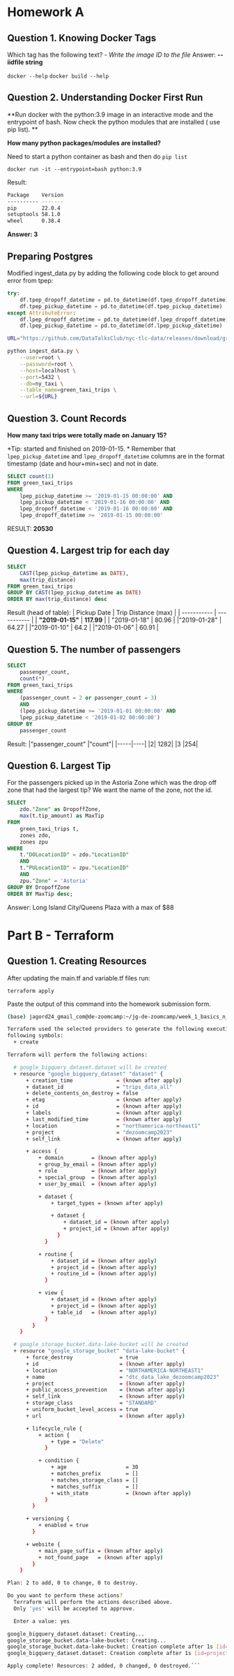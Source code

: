 # Homework A

## Question 1. Knowing Docker Tags

Which tag has the following text? - *Write the image ID to the file*
Answer: **--iidfile string**

`docker --help`
`docker build --help`

## Question 2. Understanding Docker First Run

**Run docker with the python:3.9 image in an interactive mode and the entrypoint of bash. Now check the python modules that are installed ( use pip list). **

**How many python packages/modules are installed?**

Need to start a python container as bash and then do `pip list`

`docker run -it --entrypoint=bash python:3.9`

Result: 
```bash
Package    Version
---------- -------
pip        22.0.4
setuptools 58.1.0
wheel      0.38.4
```
**Answer: 3**

## Preparing Postgres

Modified ingest_data.py by adding the following code block to get around error from tpep:
```python        
try:
    df.tpep_dropoff_datetime = pd.to_datetime(df.tpep_dropoff_datetime)
    df.tpep_pickup_datetime = pd.to_datetime(df.tpep_pickup_datetime)
except AttributeError:
    df.lpep_dropoff_datetime = pd.to_datetime(df.lpep_dropoff_datetime)
    df.lpep_pickup_datetime = pd.to_datetime(df.lpep_pickup_datetime)
```

```bash
URL="https://github.com/DataTalksClub/nyc-tlc-data/releases/download/green/green_tripdata_2019-01.csv.gz"

python ingest_data.py \
    --user=root \
    --password=root \
    --host=localhost \
    --port=5432 \
    --db=ny_taxi \
    --table_name=green_taxi_trips \
    --url=${URL}
```


## Question 3. Count Records

**How many taxi trips were totally made on January 15?**

*Tip: started and finished on 2019-01-15.
*
Remember that `lpep_pickup_datetime` and `lpep_dropoff_datetime` columns are in the format timestamp (date and hour+min+sec) and not in date.

```SQL
SELECT count(1)
FROM green_taxi_trips
WHERE
	lpep_pickup_datetime >= '2019-01-15 00:00:00' AND
	lpep_pickup_datetime < '2019-01-16 00:00:00' AND
	lpep_dropoff_datetime < '2019-01-16 00:00:00' AND
	lpep_dropoff_datetime >= '2019-01-15 00:00:00'
```

RESULT: **20530**

## Question 4. Largest trip for each day

```SQL
SELECT 
	CAST(lpep_pickup_datetime as DATE),
	max(trip_distance)
FROM green_taxi_trips
GROUP BY CAST(lpep_pickup_datetime as DATE)
ORDER BY max(trip_distance) desc
```

Result (head of table):
| Pickup Date | Trip Distance (max) |
| ----------- | ----------- |
| **"2019-01-15"** | **117.99**     |
| "2019-01-18" | 80.96       |
|"2019-01-28" | 64.27 |
|"2019-01-10" | 64.2 |
|"2019-01-06" | 60.91 |


## Question 5. The number of passengers

```SQL
SELECT
	passenger_count,
	count(*)
FROM green_taxi_trips
WHERE
	(passenger_count = 2 or passenger_count = 3)
	AND
	(lpep_pickup_datetime >= '2019-01-01 00:00:00' AND
	lpep_pickup_datetime < '2019-01-02 00:00:00')
GROUP BY
	passenger_count
```
Result:
|"passenger_count"	|"count"|
|-----|----|
|2|	1282|
|3	|254|


## Question 6. Largest Tip

For the passengers picked up in the Astoria Zone which was the drop off zone that had the largest tip? We want the name of the zone, not the id.

```SQL
SELECT
	zdo."Zone" as DropoffZone,
	max(t.tip_amount) as MaxTip
FROM
	green_taxi_trips t,
	zones zdo,
	zones zpu
WHERE
	t."DOLocationID" = zdo."LocationID"
	AND
	t."PULocationID" = zpu."LocationID"
	AND
	zpu."Zone" = 'Astoria'
GROUP BY DropoffZone
ORDER BY MaxTip desc;
```
Answer: Long Island City/Queens Plaza with a max of $88


# Part B - Terraform

## Question 1. Creating Resources

After updating the main.tf and variable.tf files run:

```
terraform apply
```

Paste the output of this command into the homework submission form.

```bash
(base) jagord24_gmail_com@de-zoomcamp:~/jg-de-zoomcamp/week_1_basics_n_setup/1_terraform_gcp$ terraform apply

Terraform used the selected providers to generate the following execution plan. Resource actions are indicated with the
following symbols:
  + create

Terraform will perform the following actions:

  # google_bigquery_dataset.dataset will be created
  + resource "google_bigquery_dataset" "dataset" {
      + creation_time              = (known after apply)
      + dataset_id                 = "trips_data_all"
      + delete_contents_on_destroy = false
      + etag                       = (known after apply)
      + id                         = (known after apply)
      + labels                     = (known after apply)
      + last_modified_time         = (known after apply)
      + location                   = "northamerica-northeast1"
      + project                    = "dezoomcamp2023"
      + self_link                  = (known after apply)

      + access {
          + domain         = (known after apply)
          + group_by_email = (known after apply)
          + role           = (known after apply)
          + special_group  = (known after apply)
          + user_by_email  = (known after apply)

          + dataset {
              + target_types = (known after apply)

              + dataset {
                  + dataset_id = (known after apply)
                  + project_id = (known after apply)
                }
            }

          + routine {
              + dataset_id = (known after apply)
              + project_id = (known after apply)
              + routine_id = (known after apply)
            }

          + view {
              + dataset_id = (known after apply)
              + project_id = (known after apply)
              + table_id   = (known after apply)
            }
        }
    }

  # google_storage_bucket.data-lake-bucket will be created
  + resource "google_storage_bucket" "data-lake-bucket" {
      + force_destroy               = true
      + id                          = (known after apply)
      + location                    = "NORTHAMERICA-NORTHEAST1"
      + name                        = "dtc_data_lake_dezoomcamp2023"
      + project                     = (known after apply)
      + public_access_prevention    = (known after apply)
      + self_link                   = (known after apply)
      + storage_class               = "STANDARD"
      + uniform_bucket_level_access = true
      + url                         = (known after apply)

      + lifecycle_rule {
          + action {
              + type = "Delete"
            }

          + condition {
              + age                   = 30
              + matches_prefix        = []
              + matches_storage_class = []
              + matches_suffix        = []
              + with_state            = (known after apply)
            }
        }

      + versioning {
          + enabled = true
        }

      + website {
          + main_page_suffix = (known after apply)
          + not_found_page   = (known after apply)
        }
    }

Plan: 2 to add, 0 to change, 0 to destroy.

Do you want to perform these actions?
  Terraform will perform the actions described above.
  Only 'yes' will be accepted to approve.

  Enter a value: yes

google_bigquery_dataset.dataset: Creating...
google_storage_bucket.data-lake-bucket: Creating...
google_storage_bucket.data-lake-bucket: Creation complete after 1s [id=dtc_data_lake_dezoomcamp2023]
google_bigquery_dataset.dataset: Creation complete after 1s [id=projects/dezoomcamp2023/datasets/trips_data_all]

Apply complete! Resources: 2 added, 0 changed, 0 destroyed.```